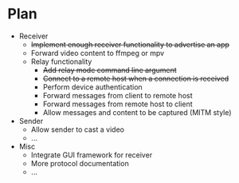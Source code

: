 # Plan

- Receiver
  + ~~Implement enough receiver functionality to advertise an app~~
  + Forward video content to ffmpeg or mpv
  - Relay functionality
    + ~~Add relay mode command line argument~~
    + ~~Connect to a remote host when a connection is received~~
    + Perform device authentication
    + Forward messages from client to remote host
    + Forward messages from remote host to client
    + Allow messages and content to be captured (MITM style)
- Sender
  + Allow sender to cast a video
  + ...
- Misc
  + Integrate GUI framework for receiver
  + More protocol documentation
  + ...
